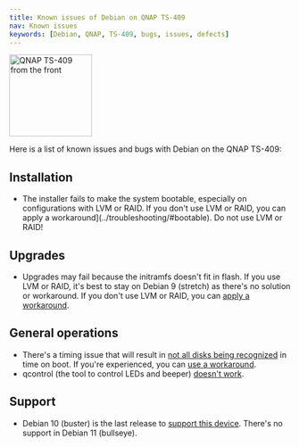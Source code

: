 ```yaml
---
title: Known issues of Debian on QNAP TS-409
nav: Known issues
keywords: [Debian, QNAP, TS-409, bugs, issues, defects]
---
```


<div class="right">
<img src = "../images/r_ts409_front.jpg" class="border" alt="QNAP TS-409 from the front" width="148" height="147" />
</div>

Here is a list of known issues and bugs with Debian on the QNAP TS-409:

## Installation

* The installer fails to make the system bootable, especially on
configurations with LVM or RAID.  If you don't use LVM or RAID, you can
apply a workaround](../troubleshooting/#bootable).  Do not use LVM or
RAID!

## Upgrades

* Upgrades may fail because the initramfs doesn't fit in flash.  If you
use LVM or RAID, it's best to stay on Debian 9 (stretch) as there's no
solution or workaround.  If you don't use LVM or RAID, you can [apply a
workaround](../troubleshooting/#ramdisk).

## General operations

* There's a timing issue that will result in <a
href="http://comments.gmane.org/gmane.linux.ide/47799">not all disks being
recognized</a> in time on boot.  If you're experienced, you can <a
href="http://forum.qnap.com/viewtopic.php?p=284721#p284592">use a
workaround</a>.
* qcontrol (the tool to control LEDs and beeper) [doesn't work](http://bugs.debian.org/933294).

## Support

* Debian 10 (buster) is the last release to <a href="../upgrade">support this device</a>.  There's no support in Debian 11 (bullseye).

